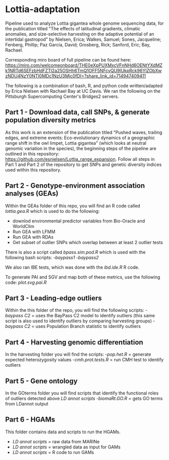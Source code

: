 # Lottia-adaptation

Pipeline used to analyze Lottia gigantea whole genome sequencing data, for the publication titled "The effects of latitudinal gradients, climatic anomalies, and size-selective harvesting on the adaptive potential of an intertidal gastropod" by Nielsen, Erica; Walkes, Samuel; Sones, Jacqueline; Fenberg, Phillip; Paz Garcia, David; Grosberg, Rick; Sanford, Eric; Bay, Rachael.

Corresponding miro board of full pipeline can be found here: https://miro.com/welcomeonboard/THE0eXpPUXMxcVFnNHd6OENtYXdMZk1NRTd6SEFzbHdFZTl2a25OSHh6TmQ1OFF5NFcyQU9lUkpRck96YlZObXwzNDU4NzY0NTI0MDc1NzU3Mjc0fDI=?share_link_id=714947409411

The following is a combination of bash, R, and python code written/adapted by Erica Nielsen with Rachael Bay at UC Davis. We ran the following on the Pittsburgh Supercomputing Center's Bridges2 servers.



## Part 1 - Download data, call SNPs, & generate population diversity metrics

As this work is an extension of the publication titled "Pushed waves, trailing edges, and extreme events: Eco-evolutionary dynamics of a geographic range shift in the owl limpet, Lottia gigantea" (which looks at neutral genomic variation in the species), the beginning steps of the pipeline are outlined in this repository: https://github.com/esnielsen/Lottia_range_expansion. Follow all steps in Part 1 and Part 2 of the repository to get SNPs and genetic diversity indices used within this repository. 



## Part 2 - Genotype-environment association analyses (GEAs)
 
Within the GEAs folder of this repo, you will find an R code called *lottia.gea.R* which is used to do the following:
- downlod environmental predictor variables from Bio-Oracle and WorldClim
- Run GEA with LFMM
- Run GEA with RDAs
- Get subset of outlier SNPs which overlap between at least 2 outlier tests

There is also a script called *bpass.sim.pod.R* which is used with the following bash scripts:
-*baypass1*
-*baypass2*

We also ran IBE tests, which was done with the *ibd.ide.R* R code. 

To generate PAI and SGV and map both of these metrics, use the following code: *plot.svg.pai.R*


## Part 3 - Leading-edge outliers

Within the this folder of the repo, you will find the following scripts:
-*baypass C2* = uses the BayPass C2 model to identify outliers (this same script is also used to identify outliers by comparing harvesting groups)
-*baypass C2* = uses Population Branch statistic to identify outliers


## Part 4 - Harvesting genomic differentiation

In the harvesting folder you will find the scripts:
-*pop.het.R* = generate expected heterozygosity values
-*cmh.prot.tests.R* = run CMH test to identify outliers


 ## Part 5 - Gene ontology

 In the GOterms folder you will find scripts that identify the functional roles of outliers detected above
 *LD annot scripts*
-*biomaRt.GO.R* = gets GO terms from LDannot output


  ## Part 6 - HGAMs

This folder contains data and scripts to run the HGAMs. 

 - *LD annot scripts* = raw data from MARINe
 - *LD annot scripts* = wrangled data as input for GAMs
 - *LD annot scripts* = R code to run GAMs

